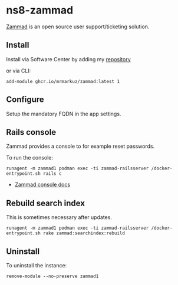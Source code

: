 # ns8-zammad

[Zammad](https://zammad.org/) is an open source user support/ticketing solution.

## Install

Install via Software Center by adding my [repository](https://repo.mrmarkuz.com)

or via CLI:

    add-module ghcr.io/mrmarkuz/zammad:latest 1

## Configure

Setup the mandatory FQDN in the app settings.

## Rails console

Zammad provides a console to for example reset passwords.

To run the console:

    runagent -m zammad1 podman exec -ti zammad-railsserver /docker-entrypoint.sh rails c

- [Zammad console docs](https://docs.zammad.org/en/latest/admin/console.html#working-on-the-console)

## Rebuild search index

This is sometimes necessary after updates.

    runagent -m zammad1 podman exec -ti zammad-railsserver /docker-entrypoint.sh rake zammad:searchindex:rebuild
    
## Uninstall

To uninstall the instance:

    remove-module --no-preserve zammad1

